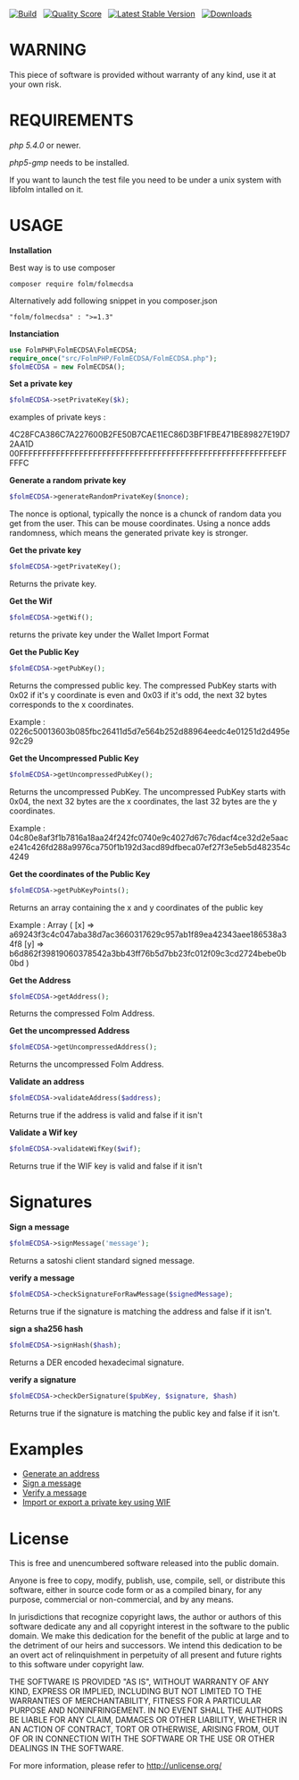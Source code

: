 [![Build](https://travis-ci.org/FolmPHP/FolmECDSA.php.svg?branch=master)](https://travis-ci.org/FolmPHP/FolmECDSA.php) &nbsp;
[![Quality Score](https://scrutinizer-ci.com/g/FolmPHP/FolmECDSA.php/badges/quality-score.png?b=master)](https://scrutinizer-ci.com/g/FolmPHP/FolmECDSA.php/?branch=master) &nbsp;
[![Latest Stable Version](https://poser.pugx.org/folm/folmecdsa/v/stable.svg)](https://packagist.org/packages/folm/folmecdsa) &nbsp;
[![Downloads](http://img.shields.io/packagist/dt/folm/folmecdsa.svg?style=flat)](https://packagist.org/packages/folm/folmecdsa)


WARNING
===============

This piece of software is provided without warranty of any kind, use it at your own risk.

REQUIREMENTS
===============

*php 5.4.0* or newer.

*php5-gmp* needs to be installed.

If you want to launch the test file you need to be under a unix system with libfolm intalled on it.

USAGE
===============

**Installation**

Best way is to use composer
```
composer require folm/folmecdsa
```
Alternatively add following snippet in you composer.json
```
"folm/folmecdsa" : ">=1.3"
```

**Instanciation**

```php
use FolmPHP\FolmECDSA\FolmECDSA;
require_once("src/FolmPHP/FolmECDSA/FolmECDSA.php");
$folmECDSA = new FolmECDSA();
```

**Set a private key**

```php
$folmECDSA->setPrivateKey($k);
```
examples of private keys :

4C28FCA386C7A227600B2FE50B7CAE11EC86D3BF1FBE471BE89827E19D72AA1D
00FFFFFFFFFFFFFFFFFFFFFFFFFFFFFFFFFFFFFFFFFFFFFFFFFFFFFFFEFFFFFC

**Generate a random private key**

```php
$folmECDSA->generateRandomPrivateKey($nonce);
```

The nonce is optional, typically the nonce is a chunck of random data you get from the user. This can be mouse coordinates.
Using a nonce adds randomness, which means the generated private key is stronger.

**Get the private key**

```php
$folmECDSA->getPrivateKey();
```

Returns the private key.

**Get the Wif**

```php
$folmECDSA->getWif();
```

returns the private key under the Wallet Import Format


**Get the Public Key**

```php
$folmECDSA->getPubKey();
```
Returns the compressed public key.
The compressed PubKey starts with 0x02 if it's y coordinate is even and 0x03 if it's odd, the next 32 bytes corresponds to the x coordinates.

Example : 0226c50013603b085fbc26411d5d7e564b252d88964eedc4e01251d2d495e92c29

**Get the Uncompressed Public Key**

```php
$folmECDSA->getUncompressedPubKey();
```

Returns the uncompressed PubKey.
The uncompressed PubKey starts with 0x04, the next 32 bytes are the x coordinates, the last 32 bytes are the y coordinates.

Example : 04c80e8af3f1b7816a18aa24f242fc0740e9c4027d67c76dacf4ce32d2e5aace241c426fd288a9976ca750f1b192d3acd89dfbeca07ef27f3e5eb5d482354c4249

**Get the coordinates of the Public Key**

```php
$folmECDSA->getPubKeyPoints();
```

Returns an array containing the x and y coordinates of the public key

Example :
Array ( [x] => a69243f3c4c047aba38d7ac3660317629c957ab1f89ea42343aee186538a34f8 [y] => b6d862f39819060378542a3bb43ff76b5d7bb23fc012f09c3cd2724bebe0b0bd ) 

**Get the Address**

```php
$folmECDSA->getAddress();
```

Returns the compressed Folm Address.

**Get the uncompressed Address**

```php
$folmECDSA->getUncompressedAddress();
```

Returns the uncompressed Folm Address.


**Validate an address**

```php
$folmECDSA->validateAddress($address);
```
Returns true if the address is valid and false if it isn't


**Validate a Wif key**

```php
$folmECDSA->validateWifKey($wif);
```
Returns true if the WIF key is valid and false if it isn't


Signatures
===============

**Sign a message**

```php
$folmECDSA->signMessage('message');
```

Returns a satoshi client standard signed message.


**verify a message**

```php
$folmECDSA->checkSignatureForRawMessage($signedMessage);
```

Returns true if the signature is matching the address and false if it isn't.


**sign a sha256 hash**

```php
$folmECDSA->signHash($hash);
```

Returns a DER encoded hexadecimal signature.


**verify a signature**

```php
$folmECDSA->checkDerSignature($pubKey, $signature, $hash)
```

Returns true if the signature is matching the public key and false if it isn't.

Examples
===============
 - [Generate an address](https://github.com/FolmPHP/FolmECDSA.php/blob/master/Examples/generateAddress.php)
 - [Sign a message](https://github.com/FolmPHP/FolmECDSA.php/blob/master/Examples/signMessage.php)
 - [Verify a message](https://github.com/FolmPHP/FolmECDSA.php/blob/master/Examples/verifyMessage.php)
 - [Import or export a private key using WIF](https://github.com/FolmPHP/FolmECDSA.php/blob/master/Examples/wif.php)

License
===============
This is free and unencumbered software released into the public domain.

Anyone is free to copy, modify, publish, use, compile, sell, or
distribute this software, either in source code form or as a compiled
binary, for any purpose, commercial or non-commercial, and by any
means.

In jurisdictions that recognize copyright laws, the author or authors
of this software dedicate any and all copyright interest in the
software to the public domain. We make this dedication for the benefit
of the public at large and to the detriment of our heirs and
successors. We intend this dedication to be an overt act of
relinquishment in perpetuity of all present and future rights to this
software under copyright law.

THE SOFTWARE IS PROVIDED "AS IS", WITHOUT WARRANTY OF ANY KIND,
EXPRESS OR IMPLIED, INCLUDING BUT NOT LIMITED TO THE WARRANTIES OF
MERCHANTABILITY, FITNESS FOR A PARTICULAR PURPOSE AND NONINFRINGEMENT.
IN NO EVENT SHALL THE AUTHORS BE LIABLE FOR ANY CLAIM, DAMAGES OR
OTHER LIABILITY, WHETHER IN AN ACTION OF CONTRACT, TORT OR OTHERWISE,
ARISING FROM, OUT OF OR IN CONNECTION WITH THE SOFTWARE OR THE USE OR
OTHER DEALINGS IN THE SOFTWARE.

For more information, please refer to <http://unlicense.org/>
